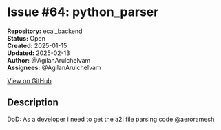 # Issue #64: python_parser

**Repository:** ecal_backend  
**Status:** Open  
**Created:** 2025-01-15  
**Updated:** 2025-02-13  
**Author:** @AgilanArulchelvam  
**Assignees:** @AgilanArulchelvam  

[View on GitHub](https://github.com/Simtestlab/ecal_backend/issues/64)

## Description

DoD:
As a developer i need to get the a2l file parsing code @aeroramesh 